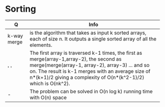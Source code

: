 # Sorting
Q | Info 
--- | ---
 k-way merge|is the algorithm that takes as input k sorted arrays, each of size n. It outputs a single sorted array of all the elements.
 ' ' |The first array is traversed k-1 times, the first as merge(array-1,array-2), the second as merge(merge(array-1, array-2), array-3) ... and so on. The result is k-1 merges with an average size of n*(k+1)/2 giving a complexity of O(n*(k^2-1)/2) which is O(nk^2).
 -|The problem can be solved in O(n log k) running time with O(n) space

